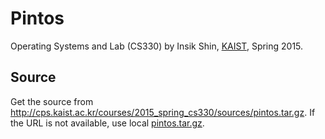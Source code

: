 # Pintos

Operating Systems and Lab (CS330) by Insik Shin, [KAIST](http://www.kaist.ac.kr), Spring 2015.

## Source

Get the source from <http://cps.kaist.ac.kr/courses/2015_spring_cs330/sources/pintos.tar.gz>.
If the URL is not available, use local [pintos.tar.gz](pintos.tar.gz).
